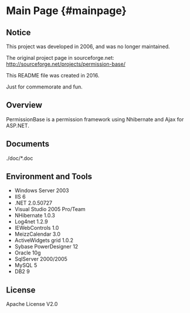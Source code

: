 Main Page {#mainpage}
=========


Notice
------

This project was developed in 2006, and was no longer maintained.

The original project page in sourceforge.net: 
http://sourceforge.net/projects/permission-base/

This README file was created in 2016.

Just for commemorate and fun.


Overview
--------

PermissionBase is a permission framework using Nhibernate and Ajax for ASP.NET.


Documents
---------

./doc/*.doc


Environment and Tools
---------------------

* Windows Server 2003
* IIS 6
* .NET 2.0.50727
* Visual Studio 2005 Pro/Team
* NHibernate 1.0.3
* Log4net 1.2.9
* IEWebControls 1.0
* MeizzCalendar 3.0
* ActiveWidgets grid 1.0.2
* Sybase PowerDesigner 12
* Oracle 10g
* SqlServer 2000/2005
* MySQL 5
* DB2 9


License
-------

Apache License V2.0
